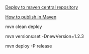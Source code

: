 
[Deploy to maven central repository](http://central.sonatype.org/pages/ossrh-guide.html)

[How to publish in Maven](http://central.sonatype.org/pages/apache-maven.html)

mvn clean deploy

mvn versions:set -DnewVersion=1.2.3

mvn deploy -P release
